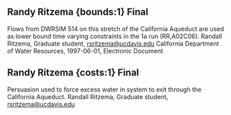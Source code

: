 ## Randy Ritzema {bounds:1} Final
Flows from DWRSIM 514 on this stretch of the California Aqueduct are used as lower bound time varying constraints in the 1a run (RR,A02C06).
Randall Ritzema, Graduate student, rsritzema@ucdavis.edu
California Department of Water Resources, 1997-06-01, Electronic Document

## Randy Ritzema {costs:1} Final
Persuasion used to force excess water in system to exit through the California Aqueduct.
Randall Ritzema, Graduate student, rsritzema@ucdavis.edu
